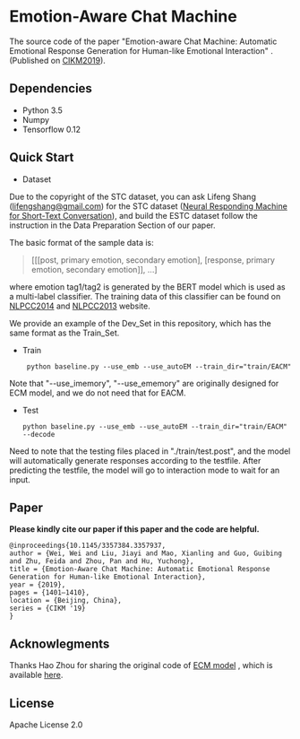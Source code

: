 # Emotion-Aware Chat Machine

The source code of the paper "Emotion-aware Chat Machine: Automatic Emotional Response Generation for Human-like Emotional Interaction" . (Published on [CIKM2019](https://dl.acm.org/doi/10.1145/3357384.3357937)).

## Dependencies
	
* Python 3.5
* Numpy
* Tensorflow 0.12

## Quick Start

* Dataset

Due to the copyright of the STC dataset, you can ask Lifeng Shang (lifengshang@gmail.com) for the STC dataset ([Neural Responding Machine for Short-Text Conversation](https://arxiv.org/abs/1503.02364v2)), and build the ESTC dataset follow the instruction in the Data Preparation Section of our paper.

The basic format of the sample data is:

>  [[[post, primary emotion, secondary emotion], [response, primary emotion, secondary emotion]], ...]

where emotion tag1/tag2 is generated by the BERT model which is used as a multi-label classifier.  The training data of this classifier can be found on [NLPCC2014](http://tcci.ccf.org.cn/conference/2014/pages/page04_sam.html) and [NLPCC2013](http://tcci.ccf.org.cn/conference/2013/pages/page04_eva.html) website.

We provide an example of the Dev_Set in this repository, which has the same format as the Train_Set.

* Train

	``` python baseline.py --use_emb --use_autoEM --train_dir="train/EACM"```

Note that "--use_imemory", "--use_ememory" are originally designed for ECM model, and we do not need that for EACM.

* Test

	``` python baseline.py --use_emb --use_autoEM --train_dir="train/EACM" --decode	```

Need to note that the testing files placed in "./train/test.post", and the model will automatically generate responses according to the testfile.
After predicting the testfile, the model will go to interaction mode to wait for an input.

## Paper

**Please kindly cite our paper if this paper and the code are helpful.**
```
@inproceedings{10.1145/3357384.3357937,
author = {Wei, Wei and Liu, Jiayi and Mao, Xianling and Guo, Guibing and Zhu, Feida and Zhou, Pan and Hu, Yuchong},
title = {Emotion-Aware Chat Machine: Automatic Emotional Response Generation for Human-like Emotional Interaction},
year = {2019},
pages = {1401–1410},
location = {Beijing, China},
series = {CIKM '19}
}
```

## Acknowlegments

Thanks Hao Zhou for sharing the original code of [ECM model](https://arxiv.org/abs/1704.01074) , which is available [here](https://github.com/thu-coai/ecm).

## License

Apache License 2.0
